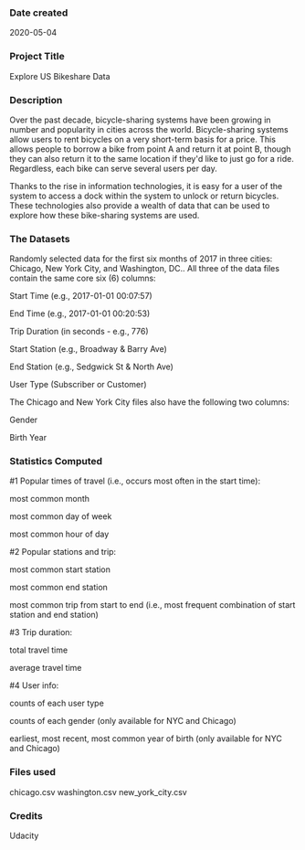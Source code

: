 ### Date created

2020-05-04

### Project Title

Explore US Bikeshare Data

### Description

Over the past decade, bicycle-sharing systems have been growing in number and popularity in cities across the world. Bicycle-sharing systems allow users to rent bicycles on a very short-term basis for a price. This allows people to borrow a bike from point A and return it at point B, though they can also return it to the same location if they'd like to just go for a ride. Regardless, each bike can serve several users per day.

Thanks to the rise in information technologies, it is easy for a user of the system to access a dock within the system to unlock or return bicycles. These technologies also provide a wealth of data that can be used to explore how these bike-sharing systems are used.

### The Datasets

Randomly selected data for the first six months of 2017 in three cities: Chicago, New York City, and Washington, DC.. All three of the data files contain the same core six (6) columns:

Start Time (e.g., 2017-01-01 00:07:57)

End Time (e.g., 2017-01-01 00:20:53)

Trip Duration (in seconds - e.g., 776)

Start Station (e.g., Broadway & Barry Ave)

End Station (e.g., Sedgwick St & North Ave)

User Type (Subscriber or Customer)

The Chicago and New York City files also have the following two columns:

Gender

Birth Year

### Statistics Computed

#1 Popular times of travel (i.e., occurs most often in the start time):

most common month

most common day of week

most common hour of day


#2 Popular stations and trip:

most common start station

most common end station

most common trip from start to end (i.e., most frequent combination of start station and end station)


#3 Trip duration:

total travel time

average travel time


#4 User info:

counts of each user type

counts of each gender (only available for NYC and Chicago)

earliest, most recent, most common year of birth (only available for NYC and Chicago)

### Files used

chicago.csv
washington.csv
new_york_city.csv

### Credits

Udacity

